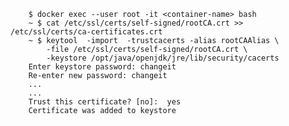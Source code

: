         $ docker exec --user root -it <container-name> bash
        ~ $ cat /etc/ssl/certs/self-signed/rootCA.crt >> /etc/ssl/certs/ca-certificates.crt
        ~ $ keytool  -import  -trustcacerts -alias rootCAAlias \
            -file /etc/ssl/certs/self-signed/rootCA.crt \
            -keystore /opt/java/openjdk/jre/lib/security/cacerts
        Enter keystore password: changeit
        Re-enter new password: changeit
        ...
        ...
        Trust this certificate? [no]:  yes
        Certificate was added to keystore